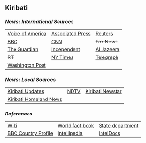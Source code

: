 ## Kiribati ##

### _News: International Sources_ ###
|   |   |   |
| --- | --- | --- |
| [Voice of America](https://www.voanews.com/search?search_api_fulltext=Kiribati&type=1&sort_by=publication_time) | [Associated Press](https://apnews.com/Kiribati) | [Reuters](https://www.reuters.com/places/Kiribati) |
| [BBC](https://www.bbc.com/news/topics/cp7r8vglg15t/kiribati) | [CNN](https://www.cnn.com/search/?q=Kiribati&size=10&type=article) | ~~Fox News~~ |
| [The Guardian](https://www.theguardian.com/world/kiribati)  | [Independent](https://www.independent.co.uk/topic/Kiribati) | [Al Jazeera](https://www.aljazeera.com/topics/country/kiribati.html) |
| ~~RT~~ | [NY Times](https://www.nytimes.com/section/world/Kiribati) | [Telegraph](https://www.telegraph.co.uk/Kiribati/) |
| [Washington Post](https://www.washingtonpost.com/news/theworldpost/wp/2018/10/24/kiribati/) |   |   |

### _News: Local Sources_ ###
|   |   |   |
| --- | --- | --- |
| [Kiribati Updates](https://kiribatiupdates.com.ki/) | [NDTV](https://www.ndtv.com/topic/kiribati) | [Kiribati Newstar](https://kiribatinewstar.com/) |
| [Kiribati Homeland News](https://www.tassaace01.com/) |  |  |


### _References_ ###
|   |   |   |
| --- | --- | --- |
| [Wiki](https://en.wikipedia.org/wiki/Kiribati) | [World fact book](https://www.cia.gov/library/publications/the-world-factbook/geos/kr.html) | [State department](https://www.state.gov/countries-areas/kiribati/) |
| [BBC Country Profile](https://www.bbc.com/news/world-asia-pacific-16431122) | [Intellipedia](https://intellipedia.intelink.gov/wiki/Kiribati) | [IntelDocs](https://inteldocs.intelink.gov/search/folder?q=Kiribati) |
